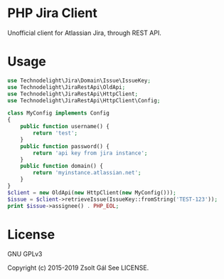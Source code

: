 # PHP Jira Client

Unofficial client for Atlassian Jira, through REST API.

# Usage

```php
use Technodelight\Jira\Domain\Issue\IssueKey;
use Technodelight\JiraRestApi\OldApi;
use Technodelight\JiraRestApi\HttpClient;
use Technodelight\JiraRestApi\HttpClient\Config;

class MyConfig implements Config
{    
    public function username() {
        return 'test';    
    }
    public function password() {
        return 'api key from jira instance';
    }
    public function domain() {
        return 'myinstance.atlassian.net';
    }
}
$client = new OldApi(new HttpClient(new MyConfig()));
$issue = $client->retrieveIssue(IssueKey::fromString('TEST-123'));
print $issue->assignee() . PHP_EOL;
```

# License

GNU GPLv3

Copyright (c) 2015-2019 Zsolt Gál
See LICENSE.
